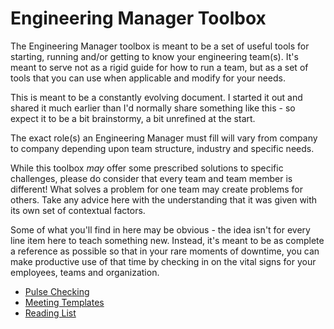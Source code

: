 # Engineering Manager Toolbox
The Engineering Manager toolbox is meant to be a set of useful tools for starting, running and/or getting to know your engineering team(s). It's meant to serve not as a rigid guide for how to run a team, but as a set of tools that you can use when applicable and modify for your needs.

This is meant to be a constantly evolving document. I started it out and shared it much earlier than I'd normally share something like this - so expect it to be a bit brainstormy, a bit unrefined at the start.

The exact role(s) an Engineering Manager must fill will vary from company to company depending upon team structure, industry and specific needs. 

While this toolbox *may* offer some prescribed solutions to specific challenges, please do consider that every team and team member is different! What solves a problem for one team may create problems for others. Take any advice here with the understanding that it was given with its own set of contextual factors.

Some of what you'll find in here may be obvious - the idea isn't for every line item here to teach something new. Instead, it's meant to be as complete a reference as possible so that in your rare moments of downtime, you can make productive use of that time by checking in on the vital signs for your employees, teams and organization.

- [Pulse Checking](pulse-checking.md)
- [Meeting Templates](meeting-templates/)
- [Reading List](READING.md)